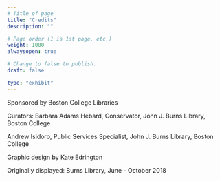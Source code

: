 ```yaml
---
# Title of page
title: "Credits"
description: ""

# Page order (1 is 1st page, etc.)
weight: 1000
alwaysopen: true

# Change to false to publish.
draft: false

type: "exhibit"
---
```


Sponsored by Boston College Libraries

Curators: Barbara Adams Hebard, Conservator, John J. Burns Library, Boston College

Andrew Isidoro, Public Services Specialist, John J. Burns Library, Boston College

Graphic design by Kate Edrington

Originally displayed: Burns Library, June - October 2018
